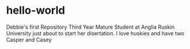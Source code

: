 # hello-world
Debbie's first Repository
Third Year Mature Student at Anglia Ruskin University just about to start her disertation.
I love huskies and have two Casper and Casey

